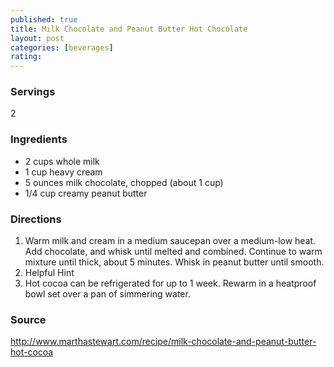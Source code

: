 ```yaml
---
published: true
title: Milk Chocolate and Peanut Butter Hot Chocolate
layout: post
categories: [beverages]
rating: 
---
```

### Servings
2

### Ingredients
- 2 cups whole milk
- 1 cup heavy cream
- 5 ounces milk chocolate, chopped (about 1 cup)
- 1/4 cup creamy peanut butter


### Directions
1. Warm milk and cream in a medium saucepan over a medium-low heat. Add chocolate, and whisk until melted and combined. Continue to warm mixture until thick, about 5 minutes. Whisk in peanut butter until smooth.
2. Helpful Hint
3. Hot cocoa can be refrigerated for up to 1 week. Rewarm in a heatproof bowl set over a pan of simmering water.

### Source
<a href="http://www.marthastewart.com/recipe/milk-chocolate-and-peanut-butter-hot-cocoa" target="new">http://www.marthastewart.com/recipe/milk-chocolate-and-peanut-butter-hot-cocoa</a>
